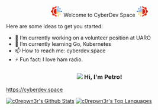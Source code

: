 <p align="center"><img src="https://github.com/PetroOstapuk/PetroOstapuk/blob/main/logo.png" width="30">  Welcome to CyberDev Space  <img src="https://github.com/PetroOstapuk/PetroOstapuk/blob/main/reverse_logo.png" width="30"></p>



<!--**PetroOstapuk/PetroOstapuk** is a ✨ _special_ ✨ repository because its `README.md` (this file) appears on your GitHub profile. -->

Here are some ideas to get you started:

- 🔭 I’m currently working on a volunteer position at UARO
- 🌱 I’m currently learning Go, Kubernetes
- 📫 How to reach me: cyberdev.space
- ⚡ Fun fact: I love ham radio.


<h3 align="center">
  <img src="https://media.giphy.com/media/hvRJCLFzcasrR4ia7z/giphy.gif" width="28"> Hi, I'm Petro!
</h3>

https://cyberdev.space

<a href="https://github.com/anuraghazra/github-readme-stats"><img alt="c0repwn3r's Github Stats" src="https://denvercoder1-github-readme-stats.vercel.app/api/?username=PetroOstapuk&show_icons=true&count_private=true&theme=bear&hide_border=true&bg_color=1F222E&title_color=F85D7F&icon_color=F8D866" height="179px"/></a>
  <a href="https://github.com/anuraghazra/github-readme-stats"><img alt="c0repwn3r's Top Languages" src="https://github-readme-stats.vercel.app/api/top-langs/?username=PetroOstapuk&langs_count=8&layout=compact&theme=bear&hide_border=true&bg_color=1F222E&title_color=F85D7F&icon_color=F8D866&hide=Jupyter%20Notebook" height="179px"/></a>
